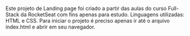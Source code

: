 Este projeto de Landing page foi criado a partir das aulas do curso Full-Stack da RocketSeat com fins apenas para estudo.
Linguagens utilizadas: HTML e CSS.
Para iniciar o projeto é preciso apenas ir até o arquivo index.html e abrir em seu navegador.
